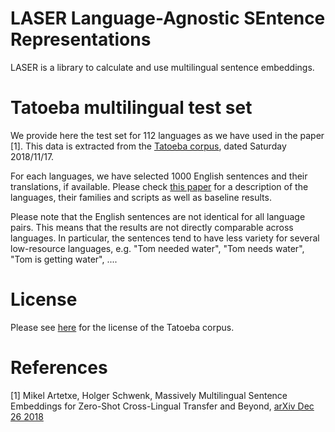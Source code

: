 # LASER  Language-Agnostic SEntence Representations

LASER is a library to calculate and use multilingual sentence embeddings.

# Tatoeba multilingual test set

We provide here the test set for 112 languages as we have used in the paper [1].
This data is extracted from the [Tatoeba corpus](https://tatoeba.org/eng/), dated Saturday 2018/11/17.

For each languages, we have selected 1000 English sentences and their translations, if available.
Please check [this paper](https://arxiv.org/abs/1812.10464) for a description of the languages, their families and scripts as well as baseline results.

Please note that the English sentences are not identical for all language pairs.
This means that the results are not directly comparable across languages.  In particular,
the sentences tend to have less variety for several low-resource languages,
e.g. "Tom needed water", "Tom needs water", "Tom is getting water", ....

# License

Please see [here](https://tatoeba.org/eng/terms_of_use) for the license of the Tatoeba corpus.

# References

[1] Mikel Artetxe, Holger Schwenk,
    Massively Multilingual Sentence Embeddings for Zero-Shot Cross-Lingual Transfer and Beyond,
[arXiv Dec 26 2018](https://arxiv.org/abs/1812.10464)
